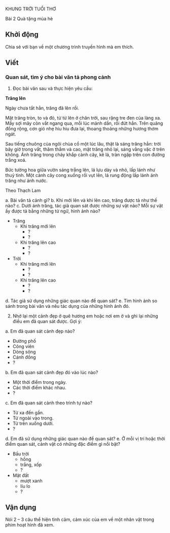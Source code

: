 KHUNG TRỜI TUỔI THƠ

Bài 2
Quà tặng mùa hè

## Khởi động

Chia sẻ với bạn về một chương trình truyền hình mà em thích.

## Viết

### Quan sát, tìm ý cho bài văn tả phong cảnh

1. Đọc bài văn sau và thực hiện yêu cầu:

**Trăng lên**

Ngày chưa tắt hẳn, trăng đã lên rồi.

Mặt trăng tròn, to và đỏ, từ từ lên ở chân trời, sau rặng tre đen của làng xa. Mấy sợi mây còn vắt ngang qua, mỗi lúc mảnh dần, rồi đứt hẳn. Trên quảng đồng rộng, cơn gió nhẹ hiu hiu đưa lại, thoang thoảng những hương thơm ngát.

Sau tiếng chuông của ngôi chùa cổ một lúc lâu, thật là sáng trăng hẳn: trời bây giờ trong vắt, thăm thẳm và cao, mặt trăng nhỏ lại, sáng vằng vặc ở trên không. Ánh trăng trong chảy khắp cành cây, kẽ lá, tràn ngập trên con đường trắng xoá.

Bức tường hoa giữa vườn sáng trắng lên, lá lựu dày và nhỏ, lấp lánh như thuỷ tinh. Một cành cây cong xuống rồi vụt lên, lá rung động lấp lánh ánh trăng như ánh nước.

Theo Thạch Lam

a. Bài văn tả cảnh gì?
b. Khi mới lên và khi lên cao, trăng được tả như thế nào?
c. Dưới ánh trăng, tác giả quan sát được những sự vật nào? Mỗi sự vật ấy được tả bằng những từ ngữ, hình ảnh nào?
- Trăng
    - Khi trăng mới lên
        - ?
        - ?
    - Khi trăng lên cao
        - ?
        - ?
- Trời
    - Khi trăng mới lên
        - ?
        - ?
    - Khi trăng lên cao
        - ?
        - ?

d. Tác giả sử dụng những giác quan nào để quan sát?
e. Tìm hình ảnh so sánh trong bài văn và nêu tác dụng của những hình ảnh đó.

2. Nhớ lại một cảnh đẹp ở quê hương em hoặc nơi em ở và ghi lại những điều em đã quan sát được. Gợi ý:

a. Em đã quan sát cảnh đẹp nào?
- Đường phố
- Công viên
- Dòng sông
- Cánh đồng
- ?

b. Em đã quan sát cảnh đẹp đó vào lúc nào?
- Một thời điểm trong ngày.
- Các thời điểm khác nhau.
- ?

c. Em đã quan sát cảnh theo trình tự nào?
- Từ xa đến gần.
- Từ ngoài vào trong.
- Từ trên xuống dưới.
- ?

d. Em đã sử dụng những giác quan nào để quan sát?
e. Ở mỗi vị trí hoặc thời điểm quan sát, cảnh vật có những đặc điểm gì nổi bật?

- Bầu trời
    - hồng
    - trắng, xốp
    - ?
- Mặt đất
    - mượt xanh
    - líu lo
    - ?

## Vận dụng

Nói 2 – 3 câu thể hiện tình cảm, cảm xúc của em về một nhân vật trong phim hoạt hình đã xem.
